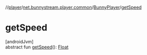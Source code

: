 //[player](../../../index.md)/[net.bunnystream.player.common](../index.md)/[BunnyPlayer](index.md)/[getSpeed](get-speed.md)

# getSpeed

[androidJvm]\
abstract fun [getSpeed](get-speed.md)(): [Float](https://kotlinlang.org/api/latest/jvm/stdlib/kotlin-stdlib/kotlin/-float/index.html)
